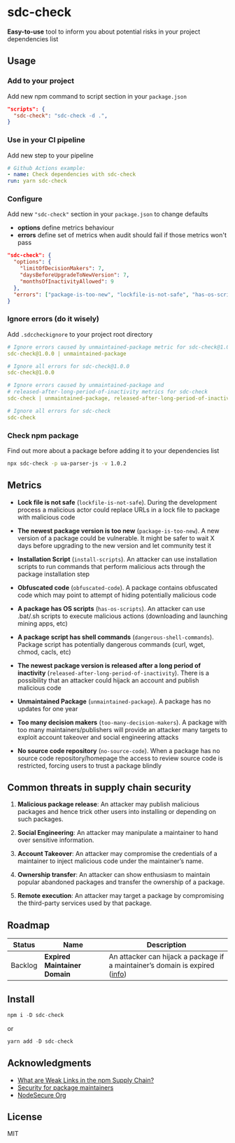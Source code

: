 # sdc-check

**Easy-to-use** tool to inform you about potential risks in your project dependencies list

## Usage

### Add to your project

Add new npm command to script section in your `package.json`

```json
"scripts": {
  "sdc-check": "sdc-check -d .",
}
```

### Use in your CI pipeline

Add new step to your pipeline

```yaml
# Github Actions example:
- name: Check dependencies with sdc-check
run: yarn sdc-check
```

### Configure

Add new `"sdc-check"` section in your `package.json` to change defaults

- **options** define metrics behaviour
- **errors** define set of metrics when audit should fail if those metrics won't pass

```json
"sdc-check": {
  "options": {
    "limitOfDecisionMakers": 7,
    "daysBeforeUpgradeToNewVersion": 7,
    "monthsOfInactivityAllowed": 9
  },
  "errors": ["package-is-too-new", "lockfile-is-not-safe", "has-os-scripts", "dangerous-shell-commands"]
}
```

### Ignore errors (do it wisely)

Add `.sdccheckignore` to your project root directory

```yaml
# Ignore errors caused by unmaintained-package metric for sdc-check@1.0.0
sdc-check@1.0.0 | unmaintained-package

# Ignore all errors for sdc-check@1.0.0
sdc-check@1.0.0

# Ignore errors caused by unmaintained-package and
# released-after-long-period-of-inactivity metrics for sdc-check
sdc-check | unmaintained-package, released-after-long-period-of-inactivity

# Ignore all errors for sdc-check
sdc-check
```

### Check npm package

Find out more about a package before adding it to your dependencies list

```sh
npx sdc-check -p ua-parser-js -v 1.0.2
```

## Metrics

- **Lock file is not safe** (`lockfile-is-not-safe`). During the development process a malicious actor could replace URLs in a lock file to package with malicious code

- **The newest package version is too new** (`package-is-too-new`). A new version of a package could be vulnerable. It might be safer to wait X days before upgrading to the new version and let community test it

- **Installation Script** (`install-scripts`). An attacker can use installation scripts to run commands that perform malicious acts through the package installation step

- **Obfuscated code** (`obfuscated-code`). A package contains obfuscated code which may point to attempt of hiding potentially malicious code

- **A package has OS scripts** (`has-os-scripts`). An attacker can use .bat/.sh scripts to execute malicious actions (downloading and launching mining apps, etc)

- **A package script has shell commands** (`dangerous-shell-commands`). Package script has potentially dangerous commands (curl, wget, chmod, cacls, etc)

- **The newest package version is released after a long period of inactivity** (`released-after-long-period-of-inactivity`). There is a possibility that an attacker could hijack an account and publish malicious code

- **Unmaintained Package** (`unmaintained-package`). A package has no updates for one year

- **Too many decision makers** (`too-many-decision-makers`). A package with too many maintainers/publishers will provide an attacker many targets to exploit account takeover and social engineering attacks

- **No source code repository** (`no-source-code`). When a package has no source code repository/homepage the access to review source code is restricted, forcing users to trust a package blindly

## Common threats in supply chain security

1. **Malicious package release**: An attacker may publish malicious packages and hence trick other users into installing or depending on such packages.

2. **Social Engineering**: An attacker may manipulate a maintainer to hand over sensitive information.

3. **Account Takeover**: An attacker may compromise the credentials of a maintainer to inject malicious code under the maintainer’s name.

4. **Ownership transfer**: An attacker can show enthusiasm to maintain popular abandoned packages and transfer the ownership of a package.

5. **Remote execution**: An attacker may target a package by compromising the third-party services used by that package.

## Roadmap

| Status  | Name                          | Description                                                                                                                                                                |
| ------- | ----------------------------- | -------------------------------------------------------------------------------------------------------------------------------------------------------------------------- |
| Backlog | **Expired Maintainer Domain** | An attacker can hijack a package if a maintainer’s domain is expired ([info](https://therecord.media/thousands-of-npm-accounts-use-email-addresses-with-expired-domains/)) |

## Install

```js
npm i -D sdc-check
```

or

```js
yarn add -D sdc-check
```

## Acknowledgments

- [What are Weak Links in the npm Supply Chain?](https://arxiv.org/abs/2112.10165v2)
- [Security for package maintainers](https://sethmlarson.dev/blog/security-for-package-maintainers)
- [NodeSecure Org](https://github.com/NodeSecure)

## License

MIT
